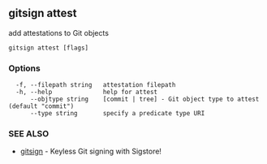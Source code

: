 ## gitsign attest

add attestations to Git objects

```
gitsign attest [flags]
```

### Options

```
  -f, --filepath string   attestation filepath
  -h, --help              help for attest
      --objtype string    [commit | tree] - Git object type to attest (default "commit")
      --type string       specify a predicate type URI
```

### SEE ALSO

* [gitsign](gitsign.md)	 - Keyless Git signing with Sigstore!

